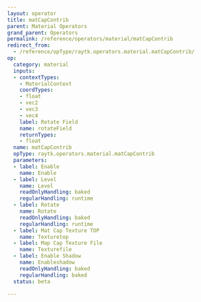 ```yaml
---
layout: operator
title: matCapContrib
parent: Material Operators
grand_parent: Operators
permalink: /reference/operators/material/matCapContrib
redirect_from:
  - /reference/opType/raytk.operators.material.matCapContrib/
op:
  category: material
  inputs:
  - contextTypes:
    - MaterialContext
    coordTypes:
    - float
    - vec2
    - vec3
    - vec4
    label: Rotate Field
    name: rotateField
    returnTypes:
    - float
  name: matCapContrib
  opType: raytk.operators.material.matCapContrib
  parameters:
  - label: Enable
    name: Enable
  - label: Level
    name: Level
    readOnlyHandling: baked
    regularHandling: runtime
  - label: Rotate
    name: Rotate
    readOnlyHandling: baked
    regularHandling: runtime
  - label: Mat Cap Texture TOP
    name: Texturetop
  - label: Map Cap Texture File
    name: Texturefile
  - label: Enable Shadow
    name: Enableshadow
    readOnlyHandling: baked
    regularHandling: baked
  status: beta

---
```

